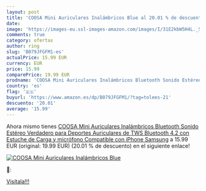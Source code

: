 ```yaml
---
layout: post
title: 'COOSA Mini Auriculares Inalámbricos Blue al 20.01 % de descuento'
date: 
image: 'https://images-eu.ssl-images-amazon.com/images/I/31E2kbW5H4L._SL200_.jpg'
comments: true
category: ofertas
author: ring
slug: 'B079JFGFM1-es'
actualPrice: 15.99 EUR
currency: EUR
price: 15.99
comparePrice: 19.99 EUR
prodname: 'COOSA Mini Auriculares Inalámbricos Bluetooth Sonido Estéreo Verdadero para Deportes Auriculares de TWS Bluetooth 4.2 con Estuche de Carga y micrófono Compatible con iPhone  Samsung'
country: 'es'
flag: '🇪🇸'
buyurl: 'https://www.amazon.es/dp/B079JFGFM1/?tag=tolees-21'
descuento: '20.01'
average: '15.99'
---
```


Ahora mismo tienes [COOSA Mini Auriculares Inalámbricos Bluetooth Sonido Estéreo Verdadero para Deportes Auriculares de TWS Bluetooth 4.2 con Estuche de Carga y micrófono Compatible con iPhone  Samsung](https://www.amazon.es/dp/B079JFGFM1/?tag=tolees-21) a 15.99 EUR (original: 19.99 EUR) (20.01 %  de descuento) en el siguiente enlace!

[![COOSA Mini Auriculares Inalámbricos Blue](https://images-eu.ssl-images-amazon.com/images/I/31E2kbW5H4L._SL200_.jpg)](https://www.amazon.es/dp/B079JFGFM1/?tag=tolees-21)

🔎:


[Visítala!!!](https://www.amazon.es/dp/B079JFGFM1/?tag=tolees-21)
